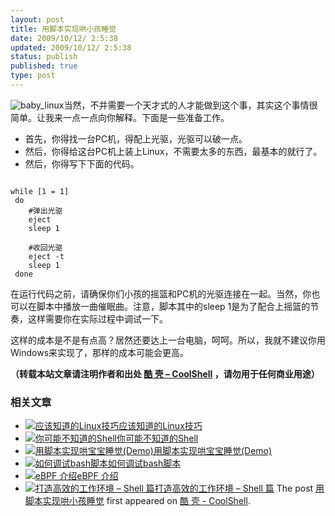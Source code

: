 ```yaml
---
layout: post
title: 用脚本实现哄小孩睡觉
date: 2009/10/12/ 2:5:38
updated: 2009/10/12/ 2:5:38
status: publish
published: true
type: post
---
```


![baby_linux](https://coolshell.cn/wp-content/uploads/2009/10/baby_linux.jpg "baby_linux")当然，不并需要一个天才式的人才能做到这个事，其实这个事情很简单。让我来一点一点向你解释。下面是一些准备工作。


* 首先，你得找一台PC机，得配上光驱，光驱可以破一点。
* 然后，你得给这台PC机上装上Linux，不需要太多的东西，最基本的就行了。
* 然后，你得写下下面的代码。




```

while [1 = 1]
 do
	#弹出光驱
	eject
	sleep 1

	#收回光驱
	eject -t
	sleep 1
 done

```

在运行代码之前，请确保你们小孩的摇篮和PC机的光驱连接在一起。当然，你也可以在脚本中播放一曲催眠曲。注意，脚本其中的sleep 1是为了配合上摇篮的节奏，这样需要你在实际过程中调试一下。


这样的成本是不是有点高？居然还要达上一台电脑，呵呵。所以，我就不建议你用Windows来实现了，那样的成本可能会更高。



**（转载本站文章请注明作者和出处 [酷 壳 – CoolShell](https://coolshell.cn/) ，请勿用于任何商业用途）**



### 相关文章

* [![应该知道的Linux技巧](https://coolshell.cn/wp-content/uploads/2013/01/linux-bash-300x225-150x150.jpg)](https://coolshell.cn/articles/8883.html)[应该知道的Linux技巧](https://coolshell.cn/articles/8883.html)
* [![你可能不知道的Shell](https://coolshell.cn/wp-content/uploads/2012/11/shell.01-150x150.png)](https://coolshell.cn/articles/8619.html)[你可能不知道的Shell](https://coolshell.cn/articles/8619.html)
* [![用脚本实现哄宝宝睡觉(Demo)](https://coolshell.cn/wp-content/plugins/wordpress-23-related-posts-plugin/static/thumbs/5.jpg)](https://coolshell.cn/articles/2987.html)[用脚本实现哄宝宝睡觉(Demo)](https://coolshell.cn/articles/2987.html)
* [![如何调试bash脚本](https://coolshell.cn/wp-content/plugins/wordpress-23-related-posts-plugin/static/thumbs/13.jpg)](https://coolshell.cn/articles/1379.html)[如何调试bash脚本](https://coolshell.cn/articles/1379.html)
* [![eBPF 介绍](https://coolshell.cn/wp-content/uploads/2022/12/eBPF-150x150.jpeg)](https://coolshell.cn/articles/22320.html)[eBPF 介绍](https://coolshell.cn/articles/22320.html)
* [![打造高效的工作环境 – Shell 篇](https://coolshell.cn/wp-content/uploads/2019/03/linux.ninja_-150x150.png)](https://coolshell.cn/articles/19219.html)[打造高效的工作环境 – Shell 篇](https://coolshell.cn/articles/19219.html)
The post [用脚本实现哄小孩睡觉](https://coolshell.cn/articles/1539.html) first appeared on [酷 壳 - CoolShell](https://coolshell.cn).